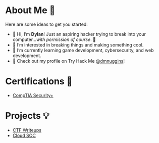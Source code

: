# About Me 👋

Here are some ideas to get you started:
- 👋 Hi, I’m **Dylan**! Just an aspiring hacker trying to break into your computer...*with permission of course*. 🔎
- 👀 I’m interested in breaking things and making something cool.
- 🌱 I’m currently learning game development, cybersecurity, and web development.
- 👾 Check out my profile on Try Hack Me [@dmnuggins](https://tryhackme.com/p/dmnuggins)!

# Certifications 📜
- [CompTIA Security+](https://www.credly.com/badges/2298031d-5a92-49a1-9070-d201c7f0d5c0/public_url)

# Projects 💡
- [CTF Writeups](https://github.com/dmnuggins/CTF-Writeups)
- [Cloud SOC](https://github.com/dmnuggins/Cloud-SOC)